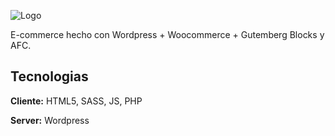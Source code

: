 
![Logo](https://test.zetenta.com/tromen/wp-content/uploads/2024/04/logo-tromen.svg)


E-commerce hecho con Wordpress + Woocommerce + Gutemberg Blocks y AFC.


## Tecnologias

**Cliente:** HTML5, SASS, JS, PHP

**Server:** Wordpress

